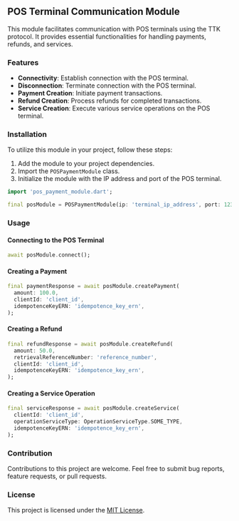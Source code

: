 ## POS Terminal Communication Module

This module facilitates communication with POS terminals using the TTK protocol. It provides essential functionalities for handling payments, refunds, and services.

### Features

- **Connectivity**: Establish connection with the POS terminal.
- **Disconnection**: Terminate connection with the POS terminal.
- **Payment Creation**: Initiate payment transactions.
- **Refund Creation**: Process refunds for completed transactions.
- **Service Creation**: Execute various service operations on the POS terminal.

### Installation

To utilize this module in your project, follow these steps:

1. Add the module to your project dependencies.
2. Import the `POSPaymentModule` class.
3. Initialize the module with the IP address and port of the POS terminal.

```dart
import 'pos_payment_module.dart';

final posModule = POSPaymentModule(ip: 'terminal_ip_address', port: 1234);
```

### Usage

#### Connecting to the POS Terminal

```dart
await posModule.connect();
```

#### Creating a Payment

```dart
final paymentResponse = await posModule.createPayment(
  amount: 100.0,
  clientId: 'client_id',
  idempotenceKeyERN: 'idempotence_key_ern',
);
```

#### Creating a Refund

```dart
final refundResponse = await posModule.createRefund(
  amount: 50.0,
  retrievalReferenceNumber: 'reference_number',
  clientId: 'client_id',
  idempotenceKeyERN: 'idempotence_key_ern',
);
```

#### Creating a Service Operation

```dart
final serviceResponse = await posModule.createService(
  clientId: 'client_id',
  operationServiceType: OperationServiceType.SOME_TYPE,
  idempotenceKeyERN: 'idempotence_key_ern',
);
```

### Contribution

Contributions to this project are welcome. Feel free to submit bug reports, feature requests, or pull requests.

### License

This project is licensed under the [MIT License](LICENSE).
